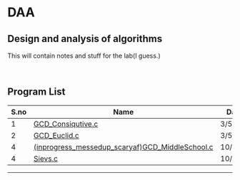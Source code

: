# DAA
Design and analysis of algorithms
---------------------------------------------------
This will contain notes and stuff for the lab(I guess.)

<br>

## Program List

|S.no|Name|Date|
|---|---|---|
|1|[GCD_Consiqutive.c](/GCD_Consiqutive.c)|3/5/23|
|2|[GCD_Euclid.c](/GCD_Euclid.c)|3/5/23|
|4|[(inprogress_messedup_scaryaf)GCD_MiddleSchool.c](/GCD_MiddleSchool.c)|10/5/23|
|4|[Sievs.c](/Sievs.c)|10/5/24|



--------------------

